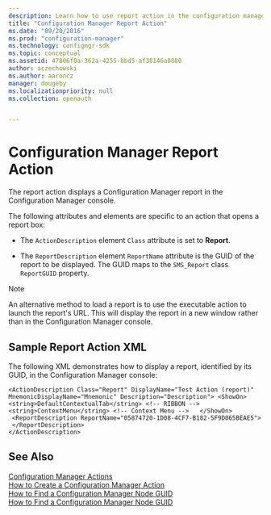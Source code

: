 ```yaml
---
description: Learn how to use report action in the configuration manager to display reports in the configuration manager console.
title: "Configuration Manager Report Action"
ms.date: "09/20/2016"
ms.prod: "configuration-manager"
ms.technology: configmgr-sdk
ms.topic: conceptual
ms.assetid: 47806f0a-362a-4255-bbd5-af38146a8880
author: aczechowski
ms.author: aaroncz
manager: dougeby
ms.localizationpriority: null
ms.collection: openauth


---
```

# Configuration Manager Report Action
The report action displays a Configuration Manager report in the Configuration Manager console.  

 The following attributes and elements are specific to an action that opens a report box:  

-   The `ActionDescription` element `Class` attribute is set to **Report**.  

-   The `ReportDescription` element `ReportName` attribute is the GUID of the report to be displayed. The GUID maps to the `SMS_Report` class `ReportGUID` property.  

> [!NOTE]
>  An alternative method to load a report is to use the executable action to launch the report's URL. This will display the report in a new window rather than in the Configuration Manager console.  

## Sample Report Action XML  
 The following XML demonstrates how to display a report, identified by its GUID, in the Configuration Manager console:  

```  
<ActionDescription Class="Report" DisplayName="Test Action (report)" MnemonicDisplayName="Mnemonic" Description="Description"> <ShowOn>      <string>DefaultContextualTab</string> <!-- RIBBON -->     <string>ContextMenu</string> <!-- Context Menu -->   </ShowOn>        
 <ReportDescription ReportName="05874720-1D08-4CF7-B182-5F9D065BEAE5">  
 </ReportDescription>  
</ActionDescription>  
```  

## See Also  
 [Configuration Manager Actions](../../../../develop/core/servers/console/configuration-manager-actions.md)   
 [How to Create a Configuration Manager Action](../../../../develop/core/servers/console/how-to-create-a-configuration-manager-action.md)   
 [How to Find a Configuration Manager Node GUID](../../../../develop/core/servers/console/how-to-find-a-configuration-manager-console-node-guid.md)   
 [How to Find a Configuration Manager Node GUID](../../../../develop/core/servers/console/how-to-find-a-configuration-manager-console-node-guid.md)
